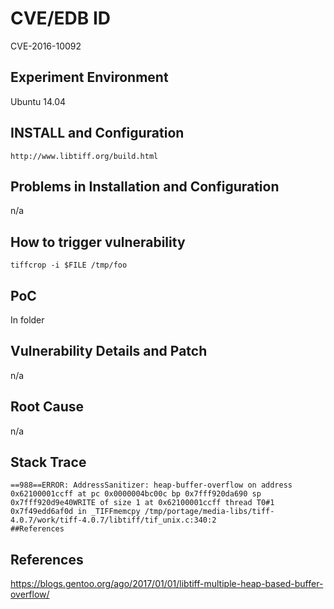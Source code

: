 # CVE/EDB ID

CVE-2016-10092

## Experiment Environment

Ubuntu 14.04

## INSTALL and Configuration

```
http://www.libtiff.org/build.html
```

## Problems in Installation and Configuration

n/a

## How to trigger vulnerability

```
tiffcrop -i $FILE /tmp/foo
```

## PoC

In folder

## Vulnerability Details and Patch

n/a

## Root Cause

n/a

## Stack Trace

```
==988==ERROR: AddressSanitizer: heap-buffer-overflow on address 0x62100001ccff at pc 0x0000004bc00c bp 0x7fff920da690 sp 0x7fff920d9e40WRITE of size 1 at 0x62100001ccff thread T0#1 0x7f49edd6af0d in _TIFFmemcpy /tmp/portage/media-libs/tiff-4.0.7/work/tiff-4.0.7/libtiff/tif_unix.c:340:2
##References
```

## References

https://blogs.gentoo.org/ago/2017/01/01/libtiff-multiple-heap-based-buffer-overflow/

